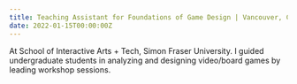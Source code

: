 ```yaml
---
title: Teaching Assistant for Foundations of Game Design | Vancouver, Canada
date: 2022-01-15T00:00:00Z
---
```


At School of Interactive Arts + Tech, Simon Fraser University. I guided undergraduate students in analyzing and designing video/board games by leading workshop sessions.
